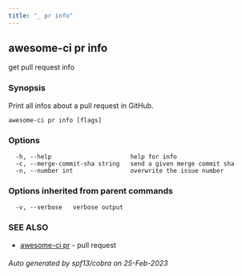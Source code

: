 ```yaml
---
title: "_ pr info"
---
```

## awesome-ci pr info

get pull request info

### Synopsis

Print all infos about a pull request in GitHub.

```
awesome-ci pr info [flags]
```

### Options

```
  -h, --help                      help for info
  -c, --merge-commit-sha string   send a given merge commit sha
  -n, --number int                overwrite the issue number
```

### Options inherited from parent commands

```
  -v, --verbose   verbose output
```

### SEE ALSO

* [awesome-ci pr](./awesome-ci_pr)	 - pull request

###### Auto generated by spf13/cobra on 25-Feb-2023
